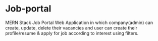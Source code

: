 # Job-portal
MERN Stack Job Portal Web Application in which company(admin) can create,  update, delete their vacancies and user can create their profile/resume &amp; apply for job according to interest using filters.
